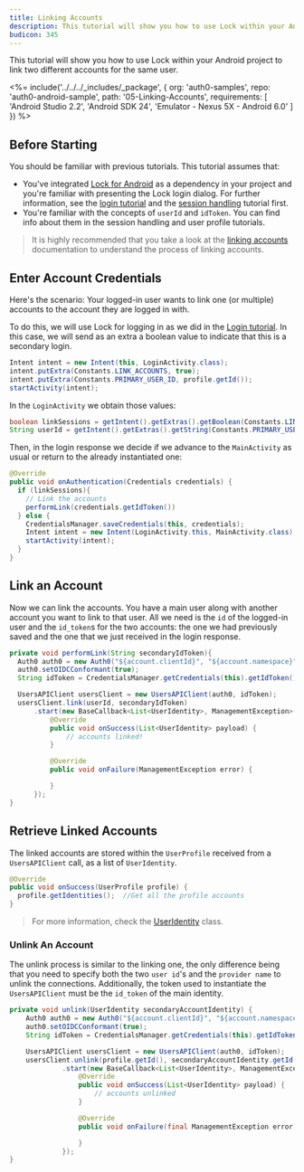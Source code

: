 ```yaml
---
title: Linking Accounts
description: This tutorial will show you how to use Lock within your Android project to link two different accounts for the same user.
budicon: 345
---
```


This tutorial will show you how to use Lock within your Android project to link two different accounts for the same user.

<%= include('../../../_includes/_package', {
  org: 'auth0-samples',
  repo: 'auth0-android-sample',
  path: '05-Linking-Accounts',
  requirements: [
    'Android Studio 2.2',
    'Android SDK 24',
    'Emulator - Nexus 5X - Android 6.0'
  ]
}) %>

## Before Starting

You should be familiar with previous tutorials. This tutorial assumes that:

* You've integrated [Lock for Android](https://github.com/auth0/Lock.Android) as a dependency in your project and you're familiar with presenting the Lock login dialog. For further information, see the [login tutorial](/quickstart/native/android/01-login) and the [session handling](/quickstart/native/android/03-session-handling) tutorial first.
* You're familiar with the concepts of `userId` and `idToken`. You can find info about them in the session handling and user profile tutorials.

> It is highly recommended that you take a look at the [linking accounts](/link-accounts) documentation to understand the process of linking accounts.

## Enter Account Credentials

Here's the scenario: Your logged-in user wants to link one (or multiple) accounts to the account they are logged in with.

To do this, we will use Lock for logging in as we did in the [Login tutorial](01-login). In this case, we will send as an extra a boolean value to indicate that this is a secondary login.

```java
Intent intent = new Intent(this, LoginActivity.class);
intent.putExtra(Constants.LINK_ACCOUNTS, true);
intent.putExtra(Constants.PRIMARY_USER_ID, profile.getId());
startActivity(intent);
```

In the `LoginActivity` we obtain those values:

```java
boolean linkSessions = getIntent().getExtras().getBoolean(Constants.LINK_ACCOUNTS, false);
String userId = getIntent().getExtras().getString(Constants.PRIMARY_USER_ID);
```

Then, in the login response we decide if we advance to the `MainActivity` as usual or return to the already instantiated one:

```java
@Override
public void onAuthentication(Credentials credentials) {
  if (linkSessions){
    // Link the accounts
    performLink(credentials.getIdToken())
  } else {
    CredentialsManager.saveCredentials(this, credentials);
    Intent intent = new Intent(LoginActivity.this, MainActivity.class);
    startActivity(intent);
  }
}
```

## Link an Account

Now we can link the accounts. You have a main user along with another account you want to link to that user. All we need is the `id` of the logged-in user and the `id_token`s for the two accounts: the one we had previously saved and the one that we just received in the login response.

```java
private void performLink(String secondaryIdToken){
  Auth0 auth0 = new Auth0("${account.clientId}", "${account.namespace}");
  auth0.setOIDCConformant(true);
  String idToken = CredentialsManager.getCredentials(this).getIdToken();

  UsersAPIClient usersClient = new UsersAPIClient(auth0, idToken);
  usersClient.link(userId, secondaryIdToken)
      .start(new BaseCallback<List<UserIdentity>, ManagementException>() {
          @Override
          public void onSuccess(List<UserIdentity> payload) {
              // accounts linked!
          }

          @Override
          public void onFailure(ManagementException error) {

          }
      });
}

```

## Retrieve Linked Accounts

The linked accounts are stored within the `UserProfile` received from a `UsersAPIClient` call, as a list of `UserIdentity`.

```java
@Override
public void onSuccess(UserProfile profile) {
  profile.getIdentities();  //Get all the profile accounts
}
```

> For more information, check the [UserIdentity](https://github.com/auth0/Auth0.Android/blob/master/auth0/src/main/java/com/auth0/android/result/UserIdentity.java) class.


### Unlink An Account

The unlink process is similar to the linking one, the only difference being that you need to specify both the two `user id`'s and the `provider name` to unlink the connections. Additionally, the token used to instantiate the `UsersAPIClient` must be the `id_token` of the main identity.

```java
private void unlink(UserIdentity secondaryAccountIdentity) {
    Auth0 auth0 = new Auth0("${account.clientId}", "${account.namespace}");
    auth0.setOIDCConformant(true);
    String idToken = CredentialsManager.getCredentials(this).getIdToken();

    UsersAPIClient usersClient = new UsersAPIClient(auth0, idToken);    
    usersClient.unlink(profile.getId(), secondaryAccountIdentity.getId(), secondaryAccountIdentity.getProvider())
             .start(new BaseCallback<List<UserIdentity>, ManagementException>() {
                 @Override
                 public void onSuccess(List<UserIdentity> payload) {
                     // accounts unlinked
                 }

                 @Override
                 public void onFailure(final ManagementException error) {

                 }
             });
}
```
